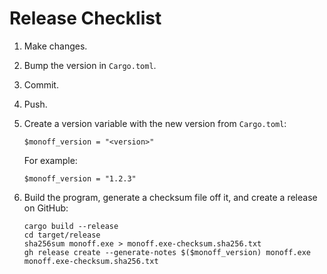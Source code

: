 # Release Checklist

1. Make changes.
2. Bump the version in `Cargo.toml`.
3. Commit.
4. Push.
5. Create a version variable with the new version from `Cargo.toml`:

   ```pwsh
   $monoff_version = "<version>"
   ```

   For example:

   ```pwsh
   $monoff_version = "1.2.3"
   ```

6. Build the program, generate a checksum file off it, and create a release on GitHub:

   ```shell
   cargo build --release
   cd target/release
   sha256sum monoff.exe > monoff.exe-checksum.sha256.txt
   gh release create --generate-notes $($monoff_version) monoff.exe monoff.exe-checksum.sha256.txt
   ```
